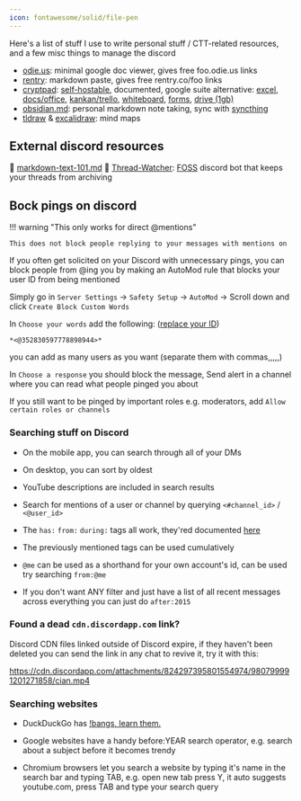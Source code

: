 ```yaml
---
icon: fontawesome/solid/file-pen
---
```


Here's a list of stuff I use to write personal stuff / CTT-related resources, and a few misc things to manage the discord

* [odie.us](https://odie.us/): minimal google doc viewer, gives free foo.odie.us links
* [rentry](https://rentry.co/): markdown paste, gives free rentry.co/foo links
* [cryptpad](http://cryptpad.fr/): [self-hostable](https://docs.cryptpad.org/en/), documented, google suite alternative: [excel](https://cryptpad.fr/sheet), [docs/office](https://cryptpad.fr/pad), [kankan/trello](https://cryptpad.fr/kanban), [whiteboard](https://cryptpad.fr/whiteboard), [forms](https://cryptpad.fr/form), [drive (1gb)](https://cryptpad.fr/file)
* [obsidian.md](https://obsidian.md/): personal markdown note taking, sync with [syncthing](https://syncthing.net)
* [tldraw](https://www.tldraw.com/) & [excalidraw](https://excalidraw.com/): mind maps
## External discord resources


:link: [markdown-text-101.md](https://gist.github.com/matthewzring/9f7bbfd102003963f9be7dbcf7d40e51)
:link: [Thread-Watcher](https://threadwatcher.xyz/): [FOSS](https://github.com/ffamilyfriendly/Thread-Watcher) discord bot that keeps your threads from archiving



## Bock pings on discord

!!! warning "This only works for direct @mentions"

    This does not block people replying to your messages with mentions on


If you often get solicited on your Discord with unnecessary pings, you can block people from @ing you by making an AutoMod rule that blocks your user ID from being mentioned

Simply go in `Server Settings` -> `Safety Setup` -> `AutoMod` -> Scroll down and click `Create Block Custom Words`

In `Choose your words` add the following: ([replace your ID](https://support.discord.com/hc/en-us/articles/206346498-Where-can-I-find-my-User-Server-Message-ID))

```
*<@352830597778898944>*
```
you can add as many users as you want (separate them with commas,,,,,)

In `Choose a response` you should block the message, Send alert in a channel where you can read what people pinged you about

If you still want to be pinged by important roles e.g. moderators, add `Allow certain roles or channels`

### Searching stuff on Discord

* On the mobile app, you can search through all of your DMs
* On desktop, you can sort by oldest
* YouTube descriptions are included in search results
* Search for mentions of a user or channel by querying `<#channel_id>` / `<@user_id>` 


* The `has:` `from:` `during:` tags all work, they'red documented [here](<https://support.discord.com/hc/en-us/articles/115000468588-Using-Search>)
* The previously mentioned tags can be used cumulatively
* `@me` can be used as a shorthand for your own account's id, can be used try searching `from:@me`
* If you don't want ANY filter and just have a list of all recent messages across everything you can just do `after:2015`

### Found a dead `cdn.discordapp.com` link?

Discord CDN files linked outside of Discord expire, if they haven't been deleted you can send the link in any chat to revive it, try it with this:

<https://cdn.discordapp.com/attachments/824297395801554974/980799991201271858/cian.mp4>


### Searching websites

* DuckDuckGo has [!bangs, learn them.](https://duckduckgo.com/bangs)

* Google websites have a handy before:YEAR search operator, e.g. search about a subject before it becomes trendy 

* Chromium browsers let you search a website by typing it's name in the search bar and typing TAB, e.g. open new tab press Y, it auto suggests youtube.com, press TAB and type your search query